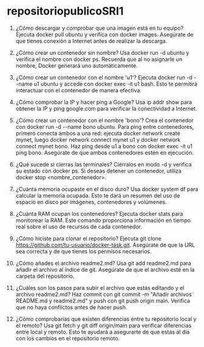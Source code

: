 # repositoriopublicoSRI1

1. ¿Cómo descargar y comprobar que una imagen está en tu equipo?
Ejecuta docker pull ubuntu y verifica con docker images. Asegúrate de que tienes conexión a Internet antes de realizar la descarga.

2. ¿Cómo crear un contenedor sin nombre?
Usa docker run -d ubuntu y verifica el nombre con docker ps. Recuerda que al no asignarle un nombre, Docker generará uno automáticamente.

3. ¿Cómo crear un contenedor con el nombre 'u1'?
Ejecuta docker run -d --name u1 ubuntu y accede con docker exec -it u1 bash. Esto te permitirá interactuar con el contenedor de manera efectiva.

4. ¿Cómo comprobar la IP y hacer ping a Google?
Usa ip addr show para obtener la IP y ping google.com para verificar la conectividad a Internet.

5. ¿Cómo crear un contenedor con el nombre 'bono'?
Crea el contenedor con docker run -d --name bono ubuntu. Para ping entre contenedores, primero conecta ambos a una red: ejecuta docker network create mynet, luego docker network connect mynet u1 y docker network connect mynet bono. Haz ping desde u1 a bono con docker exec -it u1 ping bono. Asegúrate de que ambos contenedores estén en ejecución.

6. ¿Qué sucede si cierras las terminales?
Ciérralos en modo -d y verifica su estado con docker ps. Si deseas detener un contenedor, utiliza docker stop <nombre_contenedor>.

7. ¿Cuánta memoria ocupaste en el disco duro?
Usa docker system df para calcular la memoria ocupada. Esto te dará un resumen del uso de espacio en disco por imágenes, contenedores y volúmenes.

8. ¿Cuánta RAM ocupan los contenedores?
Ejecuta docker stats para monitorear la RAM. Este comando proporciona información en tiempo real sobre el uso de recursos de cada contenedor.

9. ¿Cómo hiciste para clonar el repositorio?
Ejecuta git clone https://github.com/tu-usuario/docker-task.git. Asegúrate de que la URL sea correcta y de que tienes los permisos necesarios.

10. ¿Cómo añades el archivo readme2.md?
Usa git add readme2.md para añadir el archivo al índice de git. Asegúrate de que el archivo esté en la carpeta del repositorio.

11. ¿Cuáles son los pasos para subir el archivo que estás editando y el archivo readme2.md?
Haz commit con git commit -m "Añadir archivos README.md y readme2.md" y push con git push origin main. Verifica que no haya conflictos antes de hacer push.

12. ¿Cómo comprobarías que existen diferencias entre tu repositorio local y el remoto?
Usa git fetch y git diff origin/main para verificar diferencias entre local y remoto. Esto te ayudará a asegurarte de que estás al día con los cambios en el repositorio remoto.
